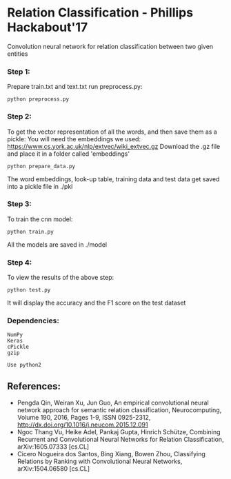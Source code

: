# Relation Classification - Phillips Hackabout'17
Convolution neural network for relation classification between two given entities

### Step 1:
Prepare train.txt and text.txt run preprocess.py:
```
python preprocess.py
```

### Step 2:
To get the vector representation of all the words, and then save them as a pickle:
You will need the embeddings we used: https://www.cs.york.ac.uk/nlp/extvec/wiki_extvec.gz
Download the .gz file and place it in a folder called 'embeddings'
```
python prepare_data.py
```
The word embeddings, look-up table, training data and test data get saved into a pickle file in ./pkl

### Step 3:
To train the cnn model:
```
python train.py
```
All the models are saved in ./model

### Step 4:
To view the results of the above step:
```
python test.py
```
It will display the accuracy and the F1 score on the test dataset

### Dependencies:
```
NumPy
Keras
cPickle
gzip

Use python2
```

## References: 

- Pengda Qin, Weiran Xu, Jun Guo, An empirical convolutional neural network approach for semantic relation classification, Neurocomputing, Volume 190, 2016, Pages 1-9, ISSN 0925-2312, http://dx.doi.org/10.1016/j.neucom.2015.12.091
- Ngoc Thang Vu, Heike Adel, Pankaj Gupta, Hinrich Schütze, Combining Recurrent and Convolutional Neural Networks for Relation Classification, arXiv:1605.07333 [cs.CL]
- Cicero Nogueira dos Santos, Bing Xiang, Bowen Zhou, Classifying Relations by Ranking with Convolutional Neural Networks,  	arXiv:1504.06580 [cs.CL]
